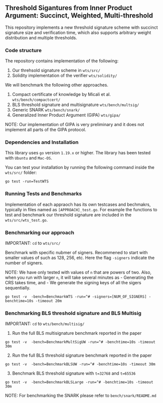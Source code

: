 ## Threshold Sigantures from Inner Product Argument: Succinct, Weighted, Multi-threshold
This repository implements a new threshold signature scheme with succinct signature size and verification time, which also supports arbitrary weight distribution and multiple thresholds.

### Code structure 
The repository contains implementation of the following:
1. Our threhsold signature scheme in `wts/src/`
2. Solidity implementation of the verifier `wts/solidity/`

We will benchmark the following other approaches.
1. Compact certificate of knowledge by Micali et al.  `wts/bench/compactcert/`
2. BLS threshold signature and multisignature `wts/bench/multsig/`
3. Generic SNARK `wts/bench/snark/`
4. Generalized Inner Product Argument (GIPA) `wts/gipa/`

NOTE: Our implementation of GIPA is very preliminary and it does not implement all parts of the GIPA protocol.


### Dependencies and Installation
This library uses `go` version `1.19.x` or higher. The library has been tested with `Ubuntu` and `Mac-OS`.

You can test your installation by running the following command inside the `wts/src/` folder:
```
go test -run=TestWTS
```

### Running Tests and Benchmarks
Implementation of each appraoch has its own testcases and bechmakrs, typically in files named as `[APPROACH]_test.go`. For example the functions to test and benchmark our threshold signature are included in the `wts/src/wts_test.go`. 

### Benchmarking our approach
IMPORTANT: `cd` to `wts/src/` 

Benchmark with specific nubmer of signers. Recommened to start with smaller values of such as 128, 256, etc. Here the flag `-signers` indicate the number of signers. 

NOTE: We have only tested with values of `n` that are powers of two. Also, when you run with larger `n`, it will take several minutes as
    - Generating the CRS takes time, and
    - We generate the signing keys of all the sigers sequentially.

```
go test -v  -bench=BenchmarkWTS -run=^# -signers=[NUM_OF_SIGNERS] -benchtime=10s -timeout 20m
```

### Benchmarking BLS threshold signature and BLS Multisig
IMPORTANT: `cd` to `wts/bench/multisig/` 

1. Run the full BLS multisignature benchmark reported in the paper
```
go test -v  -bench=BenchmarkMultSigUW -run=^# -benchtime=10s -timeout 30m
```

2. Run the full BLS threshold signature benchmark reported in the paper
```
go test -v  -bench=BenchmarkBLSUW -run=^# -benchtime=10s -timeout 30m
```

3. Benchmark BLS threshold signature with `t=32768` and `t=65536`
```
go test -v  -bench=BenchmarkBLSLarge -run=^# -benchtime=10s -timeout 30m
```

NOTE: For benchmarking the SNARK please refer to `bench/snark/README.md`
